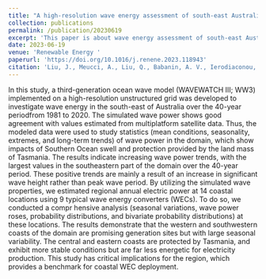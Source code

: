 ```yaml
---
title: "A high-resolution wave energy assessment of south-east Australia based on a 40-year hindcast"
collection: publications
permalink: /publication/20230619
excerpt: 'This paper is about wave energy assessment of south-east Australia.'
date: 2023-06-19
venue: 'Renewable Energy '
paperurl: 'https://doi.org/10.1016/j.renene.2023.118943'
citation: 'Liu, J., Meucci, A., Liu, Q., Babanin, A. V., Ierodiaconou, D., Xu, X., & Young, I. R. (2023). A high-resolution wave energy assessment of south-east Australia based on a 40-year hindcast. Renewable Energy, 215, 118943.'
---
```


In this study, a third-generation ocean wave model (WAVEWATCH III; WW3) implemented on a high-resolution unstructured grid was developed to investigate wave energy in the south-east of Australia over the 40-year periodfrom 1981 to 2020. The simulated wave power shows good agreement with values estimated from multiplatform satellite data. Thus, the modeled data were used to study statistics (mean conditions, seasonality, extremes, and long-term trends) of wave power in the domain, which show impacts of Southern Ocean swell and protection provided by the land mass of Tasmania. The results indicate increasing wave power trends, with the largest values in the southeastern part of the domain over the 40-year period. These positive trends are mainly a result of an increase in significant wave height rather than peak wave period. By utilizing the simulated wave properties, we estimated regional annual electric power at 14 coastal locations using 9 typical wave energy converters (WECs). To do so, we conducted a compr hensive analysis (seasonal variations, wave power roses, probability distributions, and bivariate probability distributions) at these locations. The results demonstrate that the western and southwestern coasts of the domain are promising generation sites but with large seasonal variability. The central and eastern coasts are protected by Tasmania, and exhibit more stable conditions but are far less energetic for electricity production. This study has critical implications for the region, which provides a benchmark for coastal WEC deployment.  
